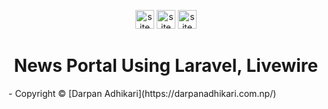 <p align="center"></p>

<p align="center">
      <img src="https://darpanadhikari.com.np/addition/images/news%20portal.png" alt="site view" width="30px" height="auto">
      <img src="https://darpanadhikari.com.np/addition/images/readnews.png" alt="site view" width="30px" height="auto">
      <img src="https://darpanadhikari.com.np/addition/images/pageSeo.png" alt="site view" width="30px" height="auto">
</p>

<h1 align="center">
     News Portal Using Laravel, Livewire
</h1>
- Copyright © [Darpan Adhikari](https://darpanadhikari.com.np/)
